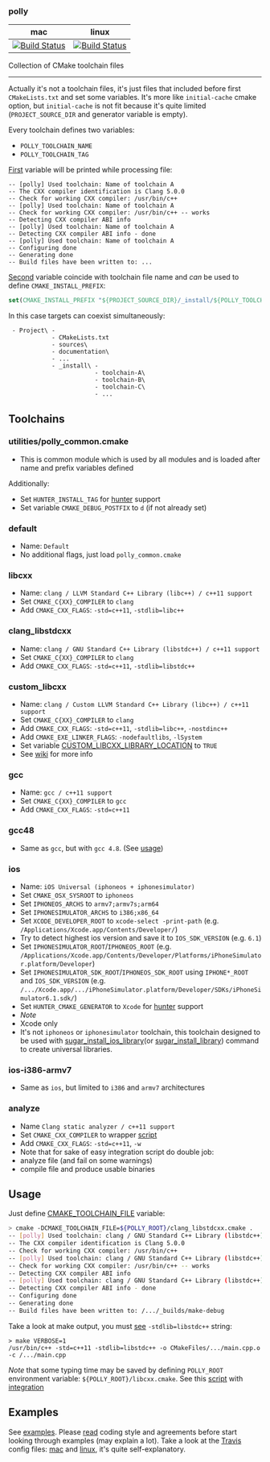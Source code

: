 ### polly

| mac                                        | linux                                            |
|--------------------------------------------|--------------------------------------------------|
| [![Build Status][link_master]][link_polly] | [![Build Status][link_travis_linux]][link_polly] |

[link_master]: https://travis-ci.org/ruslo/polly.png?branch=master
[link_travis_linux]: https://travis-ci.org/ruslo/polly.png?branch=travis.linux
[link_polly]: https://travis-ci.org/ruslo/polly

Collection of CMake toolchain files

-----

Actually it's not a toolchain files, it's just files that included before first `CMakeLists.txt` and set some variables.
It's more like `initial-cache` cmake option, but `initial-cache` is not fit because it's quite limited
(`PROJECT_SOURCE_DIR` and generator variable is empty).

Every toolchain defines two variables:
* `POLLY_TOOLCHAIN_NAME`
* `POLLY_TOOLCHAIN_TAG`

[First](https://github.com/ruslo/polly/wiki/Used-variables#polly_toolchain_name)
variable will be printed while processing file:
```
-- [polly] Used toolchain: Name of toolchain A
-- The CXX compiler identification is Clang 5.0.0
-- Check for working CXX compiler: /usr/bin/c++
-- [polly] Used toolchain: Name of toolchain A
-- Check for working CXX compiler: /usr/bin/c++ -- works
-- Detecting CXX compiler ABI info
-- [polly] Used toolchain: Name of toolchain A
-- Detecting CXX compiler ABI info - done
-- [polly] Used toolchain: Name of toolchain A
-- Configuring done
-- Generating done
-- Build files have been written to: ...
```
[Second](https://github.com/ruslo/polly/wiki/Used-variables#polly_toolchain_tag)
variable coincide with toolchain file name and *can* be used to define `CMAKE_INSTALL_PREFIX`:
```cmake
set(CMAKE_INSTALL_PREFIX "${PROJECT_SOURCE_DIR}/_install/${POLLY_TOOLCHAIN_TAG}")
```
In this case targets can coexist simultaneously:
```
 - Project\ -
            - CMakeLists.txt
            - sources\
            - documentation\
            - ...
            - _install\ -
                        - toolchain-A\
                        - toolchain-B\
                        - toolchain-C\
                        - ...
```



## Toolchains
### utilities/polly_common.cmake
* This is common module which is used by all modules and is loaded after name and prefix variables defined

Additionally:
* Set `HUNTER_INSTALL_TAG` for [hunter](https://github.com/ruslo/hunter) support
* Set variable `CMAKE_DEBUG_POSTFIX` to `d` (if not already set)

### default
* Name: `Default`
* No additional flags, just load `polly_common.cmake`

### libcxx
* Name: `clang / LLVM Standard C++ Library (libc++) / c++11 support`
* Set `CMAKE_C{XX}_COMPILER` to `clang`
* Add `CMAKE_CXX_FLAGS`: `-std=c++11`, `-stdlib=libc++`

### clang_libstdcxx
* Name: `clang / GNU Standard C++ Library (libstdc++) / c++11 support`
* Set `CMAKE_C{XX}_COMPILER` to `clang`
* Add `CMAKE_CXX_FLAGS`: `-std=c++11`, `-stdlib=libstdc++`

### custom_libcxx
* Name: `clang / Custom LLVM Standard C++ Library (libc++) / c++11 support`
* Set `CMAKE_C{XX}_COMPILER` to `clang`
* Add `CMAKE_CXX_FLAGS`: `-std=c++11`, `-stdlib=libc++`, `-nostdinc++`
* Add `CMAKE_EXE_LINKER_FLAGS`: `-nodefaultlibs`, `-lSystem`
* Set variable [CUSTOM_LIBCXX_LIBRARY_LOCATION](https://github.com/ruslo/polly/wiki/Used-variables#custom_libcxx_library_location) to `TRUE`
* See [wiki](https://github.com/ruslo/polly/wiki/Building-libcxx) for more info

### gcc
* Name: `gcc / c++11 support`
* Set `CMAKE_C{XX}_COMPILER` to `gcc`
* Add `CMAKE_CXX_FLAGS`: `-std=c++11`

### gcc48
* Same as `gcc`, but with `gcc 4.8`. (See [usage](https://github.com/travis-ci-tester/travis-test-gcc-cxx-11))

### ios
* Name: `iOS Universal (iphoneos + iphonesimulator)`
* Set `CMAKE_OSX_SYSROOT` to `iphoneos`
* Set `IPHONEOS_ARCHS` to `armv7;armv7s;arm64`
* Set `IPHONESIMULATOR_ARCHS` to `i386;x86_64`
* Set `XCODE_DEVELOPER_ROOT` to `xcode-select -print-path` (e.g. `/Applications/Xcode.app/Contents/Developer/`)
* Try to detect highest ios version and save it to `IOS_SDK_VERSION` (e.g. `6.1`)
* Set `IPHONESIMULATOR_ROOT`/`IPHONEOS_ROOT` (e.g.
`/Applications/Xcode.app/Contents/Developer/Platforms/iPhoneSimulator.platform/Developer`)
* Set `IPHONESIMULATOR_SDK_ROOT`/`IPHONEOS_SDK_ROOT` using `IPHONE*_ROOT` and `IOS_SDK_VERSION`
(e.g. `/.../Xcode.app/.../iPhoneSimulator.platform/Developer/SDKs/iPhoneSimulator6.1.sdk/`)
* Set `HUNTER_CMAKE_GENERATOR` to `Xcode` for [hunter](https://github.com/ruslo/hunter) support
* *Note*
 * Xcode only
 * It's not `iphoneos` or `iphonesimulator` toolchain, this toolchain designed to be used with
[sugar_install_ios_library][1](or [sugar_install_library][2]) command to create universal libraries.

### ios-i386-armv7
* Same as `ios`, but limited to `i386` and `armv7` architectures

### analyze
* Name `Clang static analyzer / c++11 support`
* Set `CMAKE_CXX_COMPILER` to wrapper [script](https://github.com/ruslo/polly/blob/master/scripts/clang-analyze.sh)
* Add `CMAKE_CXX_FLAGS`: `-std=c++11`, `-w`
* Note that for sake of easy integration script do double job:
 * analyze file (and fail on some warnings) 
 * compile file and produce usable binaries

## Usage
Just define [CMAKE_TOOLCHAIN_FILE][3] variable:
```bash
> cmake -DCMAKE_TOOLCHAIN_FILE=${POLLY_ROOT}/clang_libstdcxx.cmake .
-- [polly] Used toolchain: clang / GNU Standard C++ Library (libstdc++) / c++11 support
-- The CXX compiler identification is Clang 5.0.0
-- Check for working CXX compiler: /usr/bin/c++
-- [polly] Used toolchain: clang / GNU Standard C++ Library (libstdc++) / c++11 support
-- Check for working CXX compiler: /usr/bin/c++ -- works
-- Detecting CXX compiler ABI info
-- [polly] Used toolchain: clang / GNU Standard C++ Library (libstdc++) / c++11 support
-- Detecting CXX compiler ABI info - done
-- Configuring done
-- Generating done
-- Build files have been written to: /.../_builds/make-debug
```
Take a look at make output, you must [see][6] `-stdlib=libstdc++` string:
```
> make VERBOSE=1
/usr/bin/c++ -std=c++11 -stdlib=libstdc++ -o CMakeFiles/.../main.cpp.o -c /.../main.cpp
```

*Note* that some typing time may be saved by defining `POLLY_ROOT` environment variable: `${POLLY_ROOT}/libcxx.cmake`.
See this [script][4] with [integration][5]

## Examples
See [examples](https://github.com/ruslo/polly/tree/master/examples).
Please [read](https://github.com/ruslo/0/wiki/CMake) coding style and
agreements before start looking through examples (may explain a lot).
Take a look at the [Travis](https://travis-ci.org/) config files:
[mac](https://github.com/ruslo/polly/blob/master/.travis.yml) and [linux](https://github.com/ruslo/polly/blob/travis.linux/.travis.yml),
it's quite self-explanatory.

[1]: https://github.com/ruslo/sugar/tree/master/cmake/core#sugar_install_ios_library
[2]: https://github.com/ruslo/sugar/tree/master/cmake/core#sugar_install_library
[3]: http://www.cmake.org/Wiki/CMake_Cross_Compiling#The_toolchain_file
[4]: https://github.com/ruslo/gitenv/blob/master/gitenv/paths.sh
[5]: https://github.com/ruslo/configs
[6]: https://travis-ci.org/ruslo/polly/jobs/14486268#L939
